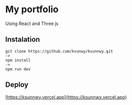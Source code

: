 # My portfolio

Using React and Three js

## Instalation

```
git clone https://github.com/ksunwy/ksunnwy.git
->
npm install
->
npm run dev
```

## Deploy
[https://ksunnwy.vercel.app](https://ksunnwy.vercel.app)
